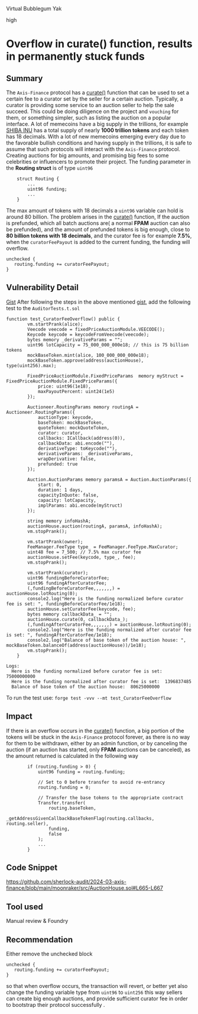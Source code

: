 Virtual Bubblegum Yak

high

# Overflow in curate() function, results in permanently stuck funds

## Summary
The ``Axis-Finance`` protocol has a [curate()](https://github.com/sherlock-audit/2024-03-axis-finance/blob/main/moonraker/src/AuctionHouse.sol#L634-L699) function that can be used to set a certain fee to a curator set by the seller for a certain auction. Typically, a curator is providing some service to an auction seller to help the sale succeed. This could be doing diligence on the project and ``vouching`` for them, or something simpler, such as listing the auction on a popular interface. A lot of memecoins have a big supply in the trillions, for example [SHIBA INU](https://etherscan.io/token/0x95ad61b0a150d79219dcf64e1e6cc01f0b64c4ce#readContract#F2) has a total supply of nearly **1000 trillion tokens** and each token has 18 decimals. With a lot of new memecoins emerging every day due to the favorable bullish conditions and having supply in the trillions, it is safe to assume that  such protocols will interact with the ``Axis-Finance`` protocol. Creating auctions for big amounts, and promising big fees to some celebrities or influencers to promote their project. The funding parameter in the **Routing struct** is of type ``uint96``
```solidity
    struct Routing {
        ...
        uint96 funding; 
        ...
    }
```
The max amount of tokens with 18 decimals a ``uint96`` variable can hold is around 80 billion. The problem arises in the [curate()](https://github.com/sherlock-audit/2024-03-axis-finance/blob/main/moonraker/src/AuctionHouse.sol#L634-L699) function, If the auction is prefunded, which all batch auctions are( a normal **FPAM** auction can also be prefunded), and the amount of prefunded tokens is big enough, close to **80 billion tokens with 18 decimals**, and the curator fee is for example **7.5%**, when the ``curatorFeePayout`` is added to the current funding, the funding will overflow. 
```solidity
unchecked {
   routing.funding += curatorFeePayout;
}
```
## Vulnerability Detail
[Gist](https://gist.github.com/AtanasDimulski/a47112fc7ae473fd69b42ba997819726)
After following the steps in the above mentioned [gist](https://gist.github.com/AtanasDimulski/a47112fc7ae473fd69b42ba997819726), add the following test to the ``AuditorTests.t.sol``
```solidity
function test_CuratorFeeOverflow() public {
        vm.startPrank(alice);
        Veecode veecode = fixedPriceAuctionModule.VEECODE();
        Keycode keycode = keycodeFromVeecode(veecode);
        bytes memory _derivativeParams = "";
        uint96 lotCapacity = 75_000_000_000e18; // this is 75 billion tokens
        mockBaseToken.mint(alice, 100_000_000_000e18);
        mockBaseToken.approve(address(auctionHouse), type(uint256).max);

        FixedPriceAuctionModule.FixedPriceParams  memory myStruct = FixedPriceAuctionModule.FixedPriceParams({
            price: uint96(1e18),
            maxPayoutPercent: uint24(1e5)
        });

        Auctioneer.RoutingParams memory routingA = Auctioneer.RoutingParams({
            auctionType: keycode,
            baseToken: mockBaseToken,
            quoteToken: mockQuoteToken,
            curator: curator,
            callbacks: ICallback(address(0)),
            callbackData: abi.encode(""),
            derivativeType: toKeycode(""),
            derivativeParams: _derivativeParams,
            wrapDerivative: false,
            prefunded: true
        });

        Auction.AuctionParams memory paramsA = Auction.AuctionParams({
            start: 0,
            duration: 1 days,
            capacityInQuote: false,
            capacity: lotCapacity,
            implParams: abi.encode(myStruct)
        });

        string memory infoHashA;
        auctionHouse.auction(routingA, paramsA, infoHashA);       
        vm.stopPrank();

        vm.startPrank(owner);
        FeeManager.FeeType type_ = FeeManager.FeeType.MaxCurator;
        uint48 fee = 7_500; // 7.5% max curator fee
        auctionHouse.setFee(keycode, type_, fee);
        vm.stopPrank();

        vm.startPrank(curator);
        uint96 fundingBeforeCuratorFee;
        uint96 fundingAfterCuratorFee;
        (,fundingBeforeCuratorFee,,,,,,,) = auctionHouse.lotRouting(0);
        console2.log("Here is the funding normalized before curator fee is set: ", fundingBeforeCuratorFee/1e18);
        auctionHouse.setCuratorFee(keycode, fee);
        bytes memory callbackData_ = "";
        auctionHouse.curate(0, callbackData_);
        (,fundingAfterCuratorFee,,,,,,,) = auctionHouse.lotRouting(0);
        console2.log("Here is the funding normalized after curator fee is set: ", fundingAfterCuratorFee/1e18);
        console2.log("Balance of base token of the auction house: ", mockBaseToken.balanceOf(address(auctionHouse))/1e18);
        vm.stopPrank();
    }
```

```solidity
Logs:
  Here is the funding normalized before curator fee is set:  75000000000
  Here is the funding normalized after curator fee is set:  1396837485
  Balance of base token of the auction house:  80625000000
```

To run the test use: ``forge test -vvv --mt test_CuratorFeeOverflow``
## Impact
If there is an overflow occurs in the [curate()](https://github.com/sherlock-audit/2024-03-axis-finance/blob/main/moonraker/src/AuctionHouse.sol#L634-L699) function, a big portion of the tokens will be stuck in the ``Axis-Finance`` protocol forever, as there is no way for them to be withdrawn, either by an admin function, or by canceling the auction (if an auction has started, only **FPAM** auctions can be canceled), as the amount returned is calculated in the following way 
```solidity
        if (routing.funding > 0) {
            uint96 funding = routing.funding;

            // Set to 0 before transfer to avoid re-entrancy
            routing.funding = 0;

            // Transfer the base tokens to the appropriate contract
            Transfer.transfer(
                routing.baseToken,
                _getAddressGivenCallbackBaseTokenFlag(routing.callbacks, routing.seller),
                funding,
                false
            );
            ...
        }
```

## Code Snippet
https://github.com/sherlock-audit/2024-03-axis-finance/blob/main/moonraker/src/AuctionHouse.sol#L665-L667
## Tool used
Manual review & Foundry

## Recommendation
Either remove the unchecked block
```solidity
unchecked {
   routing.funding += curatorFeePayout;
}
```
so that when overflow occurs, the transaction will revert, or better yet also change the funding variable type from ``uint96`` to ``uint256`` this way sellers can create big enough auctions, and provide sufficient curator fee in order to bootstrap their protocol successfully .